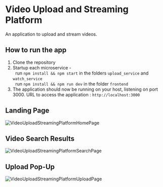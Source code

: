 # Video Upload and Streaming Platform
An application to upload and stream videos.

## How to run the app
1. Clone the repository
2. Startup each microservice -\
&nbsp; run `npm install && npm start` in the folders `upload_service` and `watch_service`\
&nbsp; run `npm install && npm run dev` in the folder `frontend`
3. The application should now be running on your host, listening on port 3000. URL to access the application : `http://localhost:3000`

## Landing Page
![VideoUploadStreamingPlatformHomePage](https://github.com/BossLogic314/VideoUploadStreamingPlatform/assets/73065560/1a792091-e22d-4dae-8be2-0e92064d4668)

## Video Search Results
![VideoUploadStreamingPlatformSearchPage](https://github.com/BossLogic314/VideoUploadStreamingPlatform/assets/73065560/4ab6a78b-5f4b-4607-ae13-4bd1ba08deb3)

## Upload Pop-Up
![VideoUploadStreamingPlatformUploadPage](https://github.com/BossLogic314/VideoUploadStreamingPlatform/assets/73065560/9e55250a-441a-450b-9c36-fdbf50800541)
